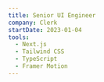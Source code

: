 ```yaml
---
title: Senior UI Engineer
company: Clerk
startDate: 2023-01-04
tools:
  - Next.js
  - Tailwind CSS
  - TypeScript
  - Framer Motion
---
```

